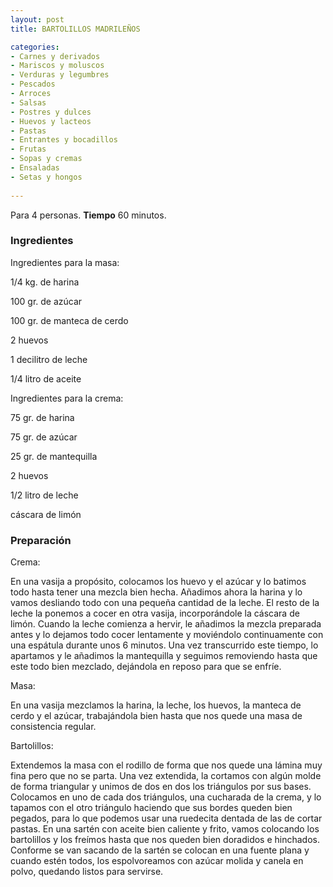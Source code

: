 ```yaml
---
layout: post
title: BARTOLILLOS MADRILEÑOS

categories:
- Carnes y derivados
- Mariscos y moluscos
- Verduras y legumbres
- Pescados
- Arroces
- Salsas
- Postres y dulces
- Huevos y lacteos
- Pastas
- Entrantes y bocadillos
- Frutas
- Sopas y cremas
- Ensaladas
- Setas y hongos
 
---
```

Para 4 personas.
<b>Tiempo</b> 60 minutos.

<h3>Ingredientes</h3>
Ingredientes para la masa:

1/4 kg. de harina

100 gr. de azúcar

100 gr. de manteca de cerdo

2 huevos

1 decilitro de leche

1/4 litro de aceite

Ingredientes para la crema:

75 gr. de harina

75 gr. de azúcar

25 gr. de mantequilla

2 huevos

1/2 litro de leche

cáscara de limón

<h3>Preparación</h3>
Crema:

En una vasija a propósito, colocamos los huevo y el azúcar y lo batimos todo hasta tener una mezcla bien hecha. Añadimos ahora la harina y lo vamos desliando todo con una pequeña cantidad de la leche. El resto de la leche la ponemos a cocer en otra vasija, incorporándole la cáscara de limón. Cuando la leche comienza a hervir, le añadimos la mezcla preparada antes y lo dejamos todo cocer lentamente y moviéndolo continuamente con una espátula durante unos 6 minutos. Una vez transcurrido este tiempo, lo apartamos y le añadimos la mantequilla y seguimos removiendo hasta que este todo bien mezclado, dejándola en reposo para que se enfríe.

Masa:

En una vasija mezclamos la harina, la leche, los huevos, la manteca de cerdo y el azúcar, trabajándola bien hasta que nos quede una masa de consistencia regular.

Bartolillos:

Extendemos la masa con el rodillo de forma que nos quede una lámina muy fina pero que no se parta. Una vez extendida, la cortamos con algún molde de forma triangular y unimos de dos en dos los triángulos por sus bases. Colocamos en uno de cada dos triángulos, una cucharada de la crema, y lo tapamos con el otro triángulo haciendo que sus bordes queden bien pegados, para lo que podemos usar una ruedecita dentada de las de cortar pastas. En una sartén con aceite bien caliente y frito, vamos colocando los bartolillos y los freímos hasta que nos queden bien doradidos e hinchados. Conforme se van sacando de la sartén se colocan en una fuente plana y cuando estén todos, los espolvoreamos con azúcar molida y canela en polvo, quedando listos para servirse.

